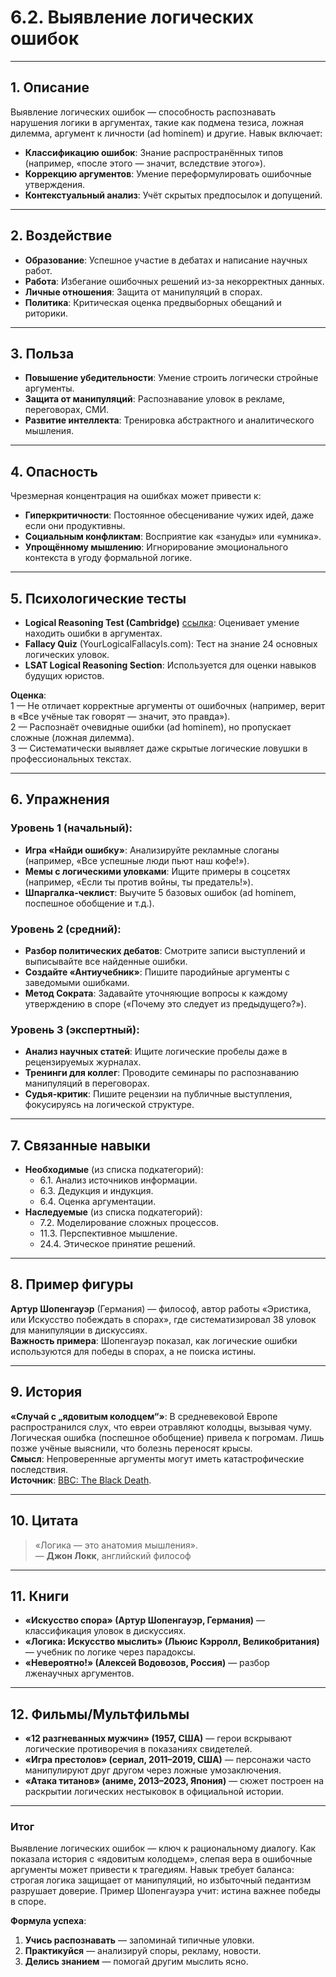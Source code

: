 # 6.2. Выявление логических ошибок  

---

## 1. Описание  
Выявление логических ошибок — способность распознавать нарушения логики в аргументах, такие как подмена тезиса, ложная дилемма, аргумент к личности (ad hominem) и другие. Навык включает:  
- **Классификацию ошибок**: Знание распространённых типов (например, «после этого — значит, вследствие этого»).  
- **Коррекцию аргументов**: Умение переформулировать ошибочные утверждения.  
- **Контекстуальный анализ**: Учёт скрытых предпосылок и допущений.  

---

## 2. Воздействие  
- **Образование**: Успешное участие в дебатах и написание научных работ.  
- **Работа**: Избегание ошибочных решений из-за некорректных данных.  
- **Личные отношения**: Защита от манипуляций в спорах.  
- **Политика**: Критическая оценка предвыборных обещаний и риторики.  

---

## 3. Польза  
- **Повышение убедительности**: Умение строить логически стройные аргументы.  
- **Защита от манипуляций**: Распознавание уловок в рекламе, переговорах, СМИ.  
- **Развитие интеллекта**: Тренировка абстрактного и аналитического мышления.  

---

## 4. Опасность  
Чрезмерная концентрация на ошибках может привести к:  
- **Гиперкритичности**: Постоянное обесценивание чужих идей, даже если они продуктивны.  
- **Социальным конфликтам**: Восприятие как «зануды» или «умника».  
- **Упрощённому мышлению**: Игнорирование эмоционального контекста в угоду формальной логике.  

---

## 5. Психологические тесты  
- **Logical Reasoning Test (Cambridge)** [ссылка](https://www.psychometrics.cam.ac.uk): Оценивает умение находить ошибки в аргументах.  
- **Fallacy Quiz** (YourLogicalFallacyIs.com): Тест на знание 24 основных логических уловок.  
- **LSAT Logical Reasoning Section**: Используется для оценки навыков будущих юристов.  

**Оценка**:  
1 — Не отличает корректные аргументы от ошибочных (например, верит в «Все учёные так говорят — значит, это правда»).  
2 — Распознаёт очевидные ошибки (ad hominem), но пропускает сложные (ложная дилемма).  
3 — Систематически выявляет даже скрытые логические ловушки в профессиональных текстах.  

---

## 6. Упражнения  

### Уровень 1 (начальный):  
- **Игра «Найди ошибку»**: Анализируйте рекламные слоганы (например, «Все успешные люди пьют наш кофе!»).  
- **Мемы с логическими уловками**: Ищите примеры в соцсетях (например, «Если ты против войны, ты предатель!»).  
- **Шпаргалка-чеклист**: Выучите 5 базовых ошибок (ad hominem, поспешное обобщение и т.д.).  

### Уровень 2 (средний):  
- **Разбор политических дебатов**: Смотрите записи выступлений и выписывайте все найденные ошибки.  
- **Создайте «Антиучебник»**: Пишите пародийные аргументы с заведомыми ошибками.  
- **Метод Сократа**: Задавайте уточняющие вопросы к каждому утверждению в споре («Почему это следует из предыдущего?»).  

### Уровень 3 (экспертный):  
- **Анализ научных статей**: Ищите логические пробелы даже в рецензируемых журналах.  
- **Тренинги для коллег**: Проводите семинары по распознаванию манипуляций в переговорах.  
- **Судья-критик**: Пишите рецензии на публичные выступления, фокусируясь на логической структуре.  

---

## 7. Связанные навыки  
- **Необходимые** (из списка подкатегорий):  
  - 6.1. Анализ источников информации.  
  - 6.3. Дедукция и индукция.  
  - 6.4. Оценка аргументации.  
- **Наследуемые** (из списка подкатегорий):  
  - 7.2. Моделирование сложных процессов.  
  - 11.3. Перспективное мышление.  
  - 24.4. Этическое принятие решений.  

---

## 8. Пример фигуры  
**Артур Шопенгауэр** (Германия) — философ, автор работы «Эристика, или Искусство побеждать в спорах», где систематизировал 38 уловок для манипуляции в дискуссиях.  
**Важность примера**: Шопенгауэр показал, как логические ошибки используются для победы в спорах, а не поиска истины.  

---

## 9. История  
**«Случай с „ядовитым колодцем“»**: В средневековой Европе распространился слух, что евреи отравляют колодцы, вызывая чуму. Логическая ошибка (поспешное обобщение) привела к погромам. Лишь позже учёные выяснили, что болезнь переносят крысы.  
**Смысл**: Непроверенные аргументы могут иметь катастрофические последствия.  
**Источник**: [BBC: The Black Death](https://www.bbc.com/history/british/middle_ages/black_01.shtml).  

---

## 10. Цитата  
> «Логика — это анатомия мышления».  
> — **Джон Локк**, английский философ  

---

## 11. Книги  
- **«Искусство спора» (Артур Шопенгауэр, Германия)** — классификация уловок в дискуссиях.  
- **«Логика: Искусство мыслить» (Льюис Кэрролл, Великобритания)** — учебник по логике через парадоксы.  
- **«Невероятно!» (Алексей Водовозов, Россия)** — разбор лженаучных аргументов.  

---

## 12. Фильмы/Мультфильмы  
- **«12 разгневанных мужчин» (1957, США)** — герои вскрывают логические противоречия в показаниях свидетелей.  
- **«Игра престолов» (сериал, 2011–2019, США)** — персонажи часто манипулируют друг другом через ложные умозаключения.  
- **«Атака титанов» (аниме, 2013–2023, Япония)** — сюжет построен на раскрытии логических нестыковок в официальной истории.  

---

### **Итог**  
Выявление логических ошибок — ключ к рациональному диалогу. Как показала история с «ядовитым колодцем», слепая вера в ошибочные аргументы может привести к трагедиям. Навык требует баланса: строгая логика защищает от манипуляций, но избыточный педантизм разрушает доверие. Пример Шопенгауэра учит: истина важнее победы в споре.  

**Формула успеха**:  
1. **Учись распознавать** — запоминай типичные уловки.  
2. **Практикуйся** — анализируй споры, рекламу, новости.  
3. **Делись знанием** — помогай другим мыслить ясно.